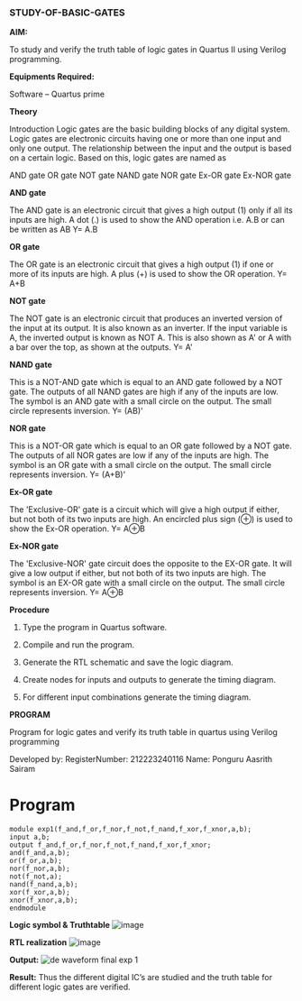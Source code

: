 ### STUDY-OF-BASIC-GATES

**AIM:** 

To study and verify the truth table of logic gates in Quartus II using Verilog programming.

**Equipments Required:**

Software – Quartus prime 

**Theory**

Introduction Logic gates are the basic building blocks of any digital system. Logic gates are electronic circuits having one or more than one input and only one output. The relationship between the input and the output is based on a certain logic. Based on this, logic gates are named as

AND gate OR gate NOT gate NAND gate NOR gate Ex-OR gate Ex-NOR gate

**AND gate**

The AND gate is an electronic circuit that gives a high output (1) only if all its inputs are high. A dot (.) is used to show the AND operation i.e. A.B or can be written as AB
Y= A.B

**OR gate** 

The OR gate is an electronic circuit that gives a high output (1) if one or more of its inputs are high. A plus (+) is used to show the OR operation.
Y= A+B

**NOT gate**

The NOT gate is an electronic circuit that produces an inverted version of the input at its output. It is also known as an inverter. If the input variable is A, the inverted output is known as NOT A. This is also shown as A' or A with a bar over the top, as shown at the outputs.
Y= A'

**NAND gate**

This is a NOT-AND gate which is equal to an AND gate followed by a NOT gate. The outputs of all NAND gates are high if any of the inputs are low. The symbol is an AND gate with a small circle on the output. The small circle represents inversion.
Y= (AB)’

**NOR gate**

This is a NOT-OR gate which is equal to an OR gate followed by a NOT gate. The outputs of all NOR gates are low if any of the inputs are high. The symbol is an OR gate with a small circle on the output. The small circle represents inversion.
Y= (A+B)’

**Ex-OR gate**

The 'Exclusive-OR' gate is a circuit which will give a high output if either, but not both of its two inputs are high. An encircled plus sign (⊕) is used to show the Ex-OR operation.
Y= A⊕B

**Ex-NOR gate**

The 'Exclusive-NOR' gate circuit does the opposite to the EX-OR gate. It will give a low output if either, but not both of its two inputs are high. The symbol is an EX-OR gate with a small circle on the output. The small circle represents inversion.
Y= A⊕B

**Procedure** 

1.	Type the program in Quartus software.

2.	Compile and run the program.

3.	Generate the RTL schematic and save the logic diagram.

4.	Create nodes for inputs and outputs to generate the timing diagram.

5.	For different input combinations generate the timing diagram.


**PROGRAM**

Program for logic gates and verify its truth table in quartus using Verilog programming

 Developed by: RegisterNumber: 212223240116
 Name: Ponguru Aasrith Sairam

 # Program
 ```
module exp1(f_and,f_or,f_nor,f_not,f_nand,f_xor,f_xnor,a,b);
input a,b;
output f_and,f_or,f_nor,f_not,f_nand,f_xor,f_xnor;
and(f_and,a,b);
or(f_or,a,b);
nor(f_nor,a,b);
not(f_not,a);
nand(f_nand,a,b);
xor(f_xor,a,b);
xnor(f_xnor,a,b);
endmodule
```
 
 
**Logic symbol & Truthtable**
![image](https://github.com/user-attachments/assets/09235d3e-f462-4b80-819c-f154d1088ed9)


**RTL realization**
![image](https://github.com/user-attachments/assets/2c1d2e12-e3cb-4f56-8cb5-54cc2afd7c71)

**Output:** 
![de waveform final exp 1](https://github.com/user-attachments/assets/6ba6322a-e019-437b-a9d2-2455e373a89e)



**Result:**
Thus the different digital IC’s are studied and the truth table for different logic gates are verified.


